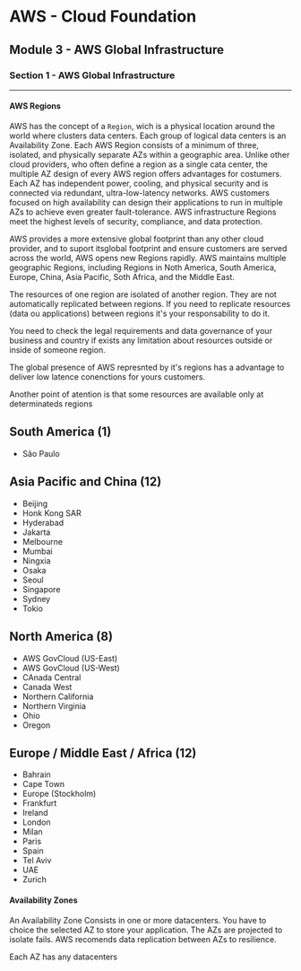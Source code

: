 # AWS - Cloud Foundation

## Module 3 - AWS Global Infrastructure

### Section 1 - AWS Global Infrastructure

---

#### AWS Regions

AWS has the concept of a `Region`, wich is a physical location around the world where  clusters data centers. Each group of logical data centers is an Availability Zone. Each AWS Region consists of a minimum of three, isolated, and physically separate AZs within a geographic area. Unlike other cloud providers, who often define a region as a single cata center, the multiple AZ design of every AWS region offers advantages for costumers. Each AZ has independent power, cooling, and physical security and is connected via redundant, ultra-low-latency networks. AWS customers focused on high availability can design their applications to run in multiple AZs to achieve even greater fault-tolerance. AWS infrastructure Regions meet the highest levels of security, compliance, and data protection.

AWS provides a more extensive global footprint than any other cloud provider, and to suport itsglobal footprint and ensure customers are served across the world, AWS opens new Regions rapidly. AWS maintains multiple geographic Regions, including Regions in Noth America, South America, Europe, China, Asia Pacific, Soth Africa, and the Middle East.

The resources of one region are isolated of another region. They are not automatically replicated between regions. If you need to replicate resources (data ou applications) between regions it's your responsability to do it.

You need to check the legal requirements and data governance of your business and country if exists any limitation about resources outside or inside of someone region.

The global presence of AWS represnted by it's regions has a advantage to deliver low latence conenctions for yours customers.

Another point of atention is that some resources are available only at determinateds regions

South America (1)
---
* São Paulo

Asia Pacific and China (12)
---

* Beijing
* Honk Kong SAR
* Hyderabad
* Jakarta
* Melbourne
* Mumbai
* Ningxia
* Osaka
* Seoul
* Singapore
* Sydney
* Tokio

North America (8)
---

* AWS GovCloud (US-East)
* AWS GovCloud (US-West)
* CAnada Central
* Canada West
* Northern California
* Northern Virginia
* Ohio
* Oregon

Europe / Middle East / Africa (12)
---

* Bahrain
* Cape Town
* Europe (Stockholm)
* Frankfurt
* Ireland
* London
* Milan
* Paris
* Spain
* Tel Aviv
* UAE
* Zurich


#### Availability Zones
An Availability Zone Consists in one or more datacenters. You have to choice the selected AZ to store your application. The AZs are projected to isolate fails. AWS recomends data replication between AZs to resilience.

Each AZ has any datacenters